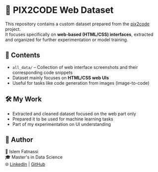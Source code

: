 # 🧩 PIX2CODE Web Dataset

This repository contains a custom dataset prepared from the [pix2code](https://github.com/tonybeltramelli/pix2code) project.  
It focuses specifically on **web-based (HTML/CSS) interfaces**, extracted and organized for further experimentation or model training.

## 📁 Contents

- `all_data/` – Collection of web interface screenshots and their corresponding code snippets
- Dataset mainly focuses on **HTML/CSS web UIs**
- Useful for tasks like code generation from images (image-to-code)

## 🛠️ My Work

- Extracted and cleaned dataset focused on the web part only
- Prepared it to be used for machine learning tasks
- Part of my experimentation on UI understanding

## 📌 Author

👤 Islem Fatnassi  
🎓 Master's in Data Science  
🌐 [LinkedIn](https://www.linkedin.com/in/islem-fatnassi-644086200/) | [GitHub](https://github.com/islemfatnassi)

